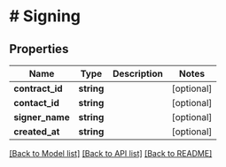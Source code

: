 # # Signing

## Properties

Name | Type | Description | Notes
------------ | ------------- | ------------- | -------------
**contract_id** | **string** |  | [optional]
**contact_id** | **string** |  | [optional]
**signer_name** | **string** |  | [optional]
**created_at** | **string** |  | [optional]

[[Back to Model list]](../../README.md#models) [[Back to API list]](../../README.md#endpoints) [[Back to README]](../../README.md)
